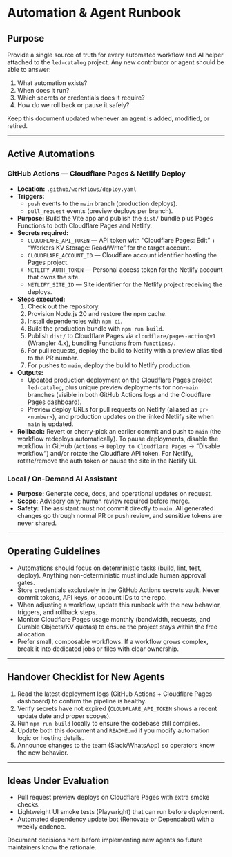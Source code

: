 # Automation & Agent Runbook

## Purpose
Provide a single source of truth for every automated workflow and AI helper attached to the `led-catalog` project. Any new contributor or agent should be able to answer:
1. What automation exists?
2. When does it run?
3. Which secrets or credentials does it require?
4. How do we roll back or pause it safely?

Keep this document updated whenever an agent is added, modified, or retired.

---

## Active Automations

### GitHub Actions — Cloudflare Pages & Netlify Deploy
- **Location:** `.github/workflows/deploy.yaml`
- **Triggers:**
  - `push` events to the `main` branch (production deploys).
  - `pull_request` events (preview deploys per branch).
- **Purpose:** Build the Vite app and publish the `dist/` bundle plus Pages Functions to both Cloudflare Pages and Netlify.
- **Secrets required:**
  - `CLOUDFLARE_API_TOKEN` — API token with “Cloudflare Pages: Edit” + “Workers KV Storage: Read/Write” for the target account.
  - `CLOUDFLARE_ACCOUNT_ID` — Cloudflare account identifier hosting the Pages project.
  - `NETLIFY_AUTH_TOKEN` — Personal access token for the Netlify account that owns the site.
  - `NETLIFY_SITE_ID` — Site identifier for the Netlify project receiving the deploys.
- **Steps executed:**
  1. Check out the repository.
  2. Provision Node.js 20 and restore the npm cache.
  3. Install dependencies with `npm ci`.
  4. Build the production bundle with `npm run build`.
  5. Publish `dist/` to Cloudflare Pages via `cloudflare/pages-action@v1` (Wrangler 4.x), bundling Functions from `functions/`.
  6. For pull requests, deploy the build to Netlify with a preview alias tied to the PR number.
  7. For pushes to `main`, deploy the build to Netlify production.
- **Outputs:**
  - Updated production deployment on the Cloudflare Pages project `led-catalog`, plus unique preview deployments for non-`main` branches (visible in both GitHub Actions logs and the Cloudflare Pages dashboard).
  - Preview deploy URLs for pull requests on Netlify (aliased as `pr-<number>`), and production updates on the linked Netlify site when `main` is updated.
- **Rollback:** Revert or cherry-pick an earlier commit and push to `main` (the workflow redeploys automatically). To pause deployments, disable the workflow in GitHub (`Actions` → `Deploy to Cloudflare Pages` → “Disable workflow”) and/or rotate the Cloudflare API token. For Netlify, rotate/remove the auth token or pause the site in the Netlify UI.

### Local / On-Demand AI Assistant
- **Purpose:** Generate code, docs, and operational updates on request.
- **Scope:** Advisory only; human review required before merge.
- **Safety:** The assistant must not commit directly to `main`. All generated changes go through normal PR or push review, and sensitive tokens are never shared.

---

## Operating Guidelines
- Automations should focus on deterministic tasks (build, lint, test, deploy). Anything non-deterministic must include human approval gates.
- Store credentials exclusively in the GitHub Actions secrets vault. Never commit tokens, API keys, or account IDs to the repo.
- When adjusting a workflow, update this runbook with the new behavior, triggers, and rollback steps.
- Monitor Cloudflare Pages usage monthly (bandwidth, requests, and Durable Objects/KV quotas) to ensure the project stays within the free allocation.
- Prefer small, composable workflows. If a workflow grows complex, break it into dedicated jobs or files with clear ownership.

---

## Handover Checklist for New Agents
1. Read the latest deployment logs (GitHub Actions + Cloudflare Pages dashboard) to confirm the pipeline is healthy.
2. Verify secrets have not expired (`CLOUDFLARE_API_TOKEN` shows a recent update date and proper scopes).
3. Run `npm run build` locally to ensure the codebase still compiles.
4. Update both this document and `README.md` if you modify automation logic or hosting details.
5. Announce changes to the team (Slack/WhatsApp) so operators know the new behavior.

---

## Ideas Under Evaluation
- Pull request preview deploys on Cloudflare Pages with extra smoke checks.
- Lightweight UI smoke tests (Playwright) that can run before deployment.
- Automated dependency update bot (Renovate or Dependabot) with a weekly cadence.

Document decisions here before implementing new agents so future maintainers know the rationale.

